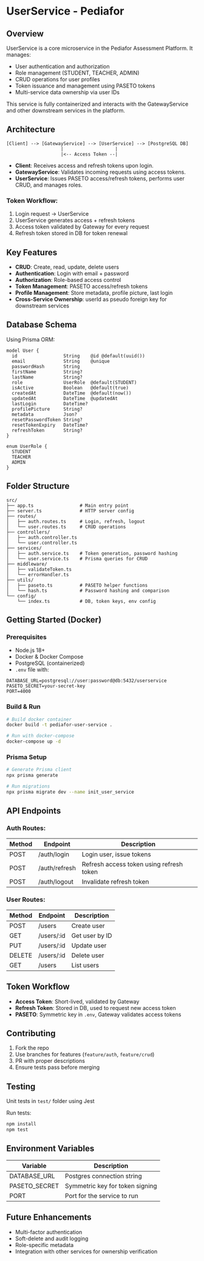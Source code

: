 # UserService - Pediafor

## Overview

UserService is a core microservice in the Pediafor Assessment Platform. It manages:

- User authentication and authorization
- Role management (STUDENT, TEACHER, ADMIN)
- CRUD operations for user profiles
- Token issuance and management using PASETO tokens
- Multi-service data ownership via user IDs

This service is fully containerized and interacts with the GatewayService and other downstream services in the platform.

## Architecture

```
[Client] --> [GatewayService] --> [UserService] --> [PostgreSQL DB]
                    |                   |
                    |<-- Access Token --|
```

- **Client**: Receives access and refresh tokens upon login.
- **GatewayService**: Validates incoming requests using access tokens.
- **UserService**: Issues PASETO access/refresh tokens, performs user CRUD, and manages roles.

### Token Workflow:
1. Login request → UserService
2. UserService generates access + refresh tokens
3. Access token validated by Gateway for every request
4. Refresh token stored in DB for token renewal

## Key Features

- **CRUD**: Create, read, update, delete users
- **Authentication**: Login with email + password
- **Authorization**: Role-based access control
- **Token Management**: PASETO access/refresh tokens
- **Profile Management**: Store metadata, profile picture, last login
- **Cross-Service Ownership**: userId as pseudo foreign key for downstream services

## Database Schema

Using Prisma ORM:

```prisma
model User {
  id                 String    @id @default(uuid())
  email              String    @unique
  passwordHash       String
  firstName          String?
  lastName           String?
  role               UserRole  @default(STUDENT)
  isActive           Boolean   @default(true)
  createdAt          DateTime  @default(now())
  updatedAt          DateTime  @updatedAt
  lastLogin          DateTime?
  profilePicture     String?
  metadata           Json?
  resetPasswordToken String?
  resetTokenExpiry   DateTime?
  refreshToken       String?
}

enum UserRole {
  STUDENT
  TEACHER
  ADMIN
}
```

## Folder Structure

```
src/
├── app.ts                 # Main entry point
├── server.ts              # HTTP server config
├── routes/
│   ├── auth.routes.ts     # Login, refresh, logout
│   └── user.routes.ts     # CRUD operations
├── controllers/
│   ├── auth.controller.ts
│   └── user.controller.ts
├── services/
│   ├── auth.service.ts    # Token generation, password hashing
│   └── user.service.ts    # Prisma queries for CRUD
├── middleware/
│   ├── validateToken.ts
│   └── errorHandler.ts
├── utils/
│   ├── paseto.ts          # PASETO helper functions
│   └── hash.ts            # Password hashing and comparison
└── config/
    └── index.ts           # DB, token keys, env config
```

## Getting Started (Docker)

### Prerequisites

- Node.js 18+
- Docker & Docker Compose
- PostgreSQL (containerized)
- `.env` file with:

```env
DATABASE_URL=postgresql://user:password@db:5432/userservice
PASETO_SECRET=your-secret-key
PORT=4000
```

### Build & Run

```bash
# Build docker container
docker build -t pediafor-user-service .

# Run with docker-compose
docker-compose up -d
```

### Prisma Setup

```bash
# Generate Prisma client
npx prisma generate

# Run migrations
npx prisma migrate dev --name init_user_service
```

## API Endpoints

### Auth Routes:

| Method | Endpoint      | Description                               |
|--------|---------------|-------------------------------------------|
| POST   | /auth/login   | Login user, issue tokens                 |
| POST   | /auth/refresh | Refresh access token using refresh token |
| POST   | /auth/logout  | Invalidate refresh token                  |

### User Routes:

| Method | Endpoint    | Description    |
|--------|-------------|----------------|
| POST   | /users      | Create user    |
| GET    | /users/:id  | Get user by ID |
| PUT    | /users/:id  | Update user    |
| DELETE | /users/:id  | Delete user    |
| GET    | /users      | List users     |

## Token Workflow

- **Access Token**: Short-lived, validated by Gateway
- **Refresh Token**: Stored in DB, used to request new access token
- **PASETO**: Symmetric key in `.env`, Gateway validates access tokens

## Contributing

1. Fork the repo
2. Use branches for features (`feature/auth`, `feature/crud`)
3. PR with proper descriptions
4. Ensure tests pass before merging

## Testing

Unit tests in `test/` folder using Jest

Run tests:

```bash
npm install
npm test
```

## Environment Variables

| Variable      | Description                      |
|---------------|----------------------------------|
| DATABASE_URL  | Postgres connection string       |
| PASETO_SECRET | Symmetric key for token signing  |
| PORT          | Port for the service to run      |

## Future Enhancements

- Multi-factor authentication
- Soft-delete and audit logging
- Role-specific metadata
- Integration with other services for ownership verification